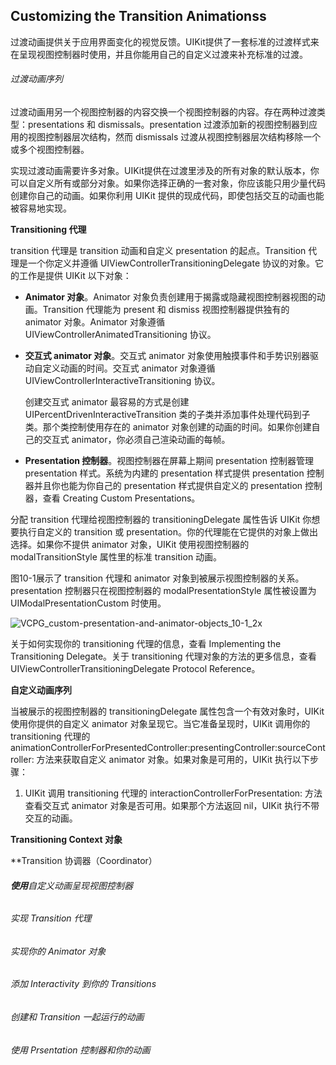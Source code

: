## Customizing the Transition Animationss

过渡动画提供关于应用界面变化的视觉反馈。UIKit提供了一套标准的过渡样式来在呈现视图控制器时使用，并且你能用自己的自定义过渡来补充标准的过渡。

###### 过渡动画序列

过渡动画用另一个视图控制器的内容交换一个视图控制器的内容。存在两种过渡类型：presentations 和 dismissals。presentation 过渡添加新的视图控制器到应用的视图控制器层次结构，然而 dismissals 过渡从视图控制器层次结构移除一个或多个视图控制器。

实现过渡动画需要许多对象。UIKit提供在过渡里涉及的所有对象的默认版本，你可以自定义所有或部分对象。如果你选择正确的一套对象，你应该能只用少量代码创建你自己的动画。如果你利用 UIKit 提供的现成代码，即使包括交互的动画也能被容易地实现。

**Transitioning 代理**

transition 代理是 transition 动画和自定义 presentation 的起点。Transition 代理是一个你定义并遵循 UIViewControllerTransitioningDelegate 协议的对象。它的工作是提供 UIKit 以下对象：

- **Animator 对象**。Animator 对象负责创建用于揭露或隐藏视图控制器视图的动画。Transition 代理能为 present 和 dismiss 视图控制器提供独有的 animator 对象。Animator 对象遵循 UIViewControllerAnimatedTransitioning 协议。

- **交互式 animator 对象**。交互式 animator 对象使用触摸事件和手势识别器驱动自定义动画的时间。交互式 animator 对象遵循 UIViewControllerInteractiveTransitioning 协议。

  创建交互式 animator 最容易的方式是创建 UIPercentDrivenInteractiveTransition 类的子类并添加事件处理代码到子类。那个类控制使用存在的 animator 对象创建的动画的时间。如果你创建自己的交互式 animator，你必须自己渲染动画的每帧。

- **Presentation 控制器**。视图控制器在屏幕上期间 presentation 控制器管理 presentation 样式。系统为内建的 presentation 样式提供 presentation 控制器并且你也能为你自己的 presentation 样式提供自定义的 presentation 控制器，查看 Creating Custom Presentations。

分配 transition 代理给视图控制器的 transitioningDelegate 属性告诉 UIKit 你想要执行自定义的 transition 或 presentation。你的代理能在它提供的对象上做出选择。如果你不提供 animator 对象，UIKit 使用视图控制器的 modalTransitionStyle 属性里的标准 transition 动画。

图10-1展示了 transition 代理和 animator 对象到被展示视图控制器的关系。presentation 控制器只在视图控制器的 modalPresentationStyle 属性被设置为 UIModalPresentationCustom 时使用。

![VCPG_custom-presentation-and-animator-objects_10-1_2x](/Users/andywu/Documents/iOS/View-Controller-Programming-Guide-for-iOS/resources/VCPG_custom-presentation-and-animator-objects_10-1_2x.png)

关于如何实现你的 transitioning 代理的信息，查看 Implementing the Transitioning Delegate。关于 transitioning 代理对象的方法的更多信息，查看 UIViewControllerTransitioningDelegate Protocol Reference。

**自定义动画序列**

当被展示的视图控制器的 transitioningDelegate 属性包含一个有效对象时，UIKit 使用你提供的自定义 animator 对象呈现它。当它准备呈现时，UIKit 调用你的 transitioning 代理的 animationControllerForPresentedController:presentingController:sourceController: 方法来获取自定义 animator 对象。如果对象是可用的，UIKit 执行以下步骤：

1. UIKit 调用 transitioning 代理的 interactionControllerForPresentation: 方法查看交互式 animator 对象是否可用。如果那个方法返回 nil，UIKit 执行不带交互的动画。

**Transitioning Context 对象**

**Transition 协调器（Coordinator）

###### **使用**自定义动画呈现视图控制器

###### 实现 Transition 代理

###### 实现你的 Animator 对象

###### 添加 Interactivity 到你的 Transitions

###### 创建和 Transition 一起运行的动画

###### 使用 Prsentation 控制器和你的动画
